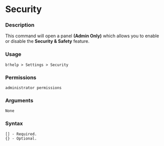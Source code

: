 # Security

### **Description**

This command will open a panel **(Admin Only)** which allows you to enable or disable the **Security & Safety** feature.

### Usage

```
b!help > Settings > Security 
```

### Permissions

```
administrator permissions
```

### Arguments

```
None
```

### Syntax

```
[] - Required.
{} - Optional.
```
